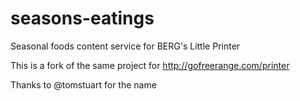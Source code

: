 seasons-eatings
===============

Seasonal foods content service for BERG's Little Printer

This is a fork of the same project for http://gofreerange.com/printer

Thanks to @tomstuart for the name